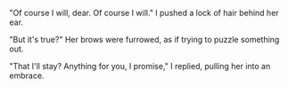 "Of course I will, dear. Of course I will." I pushed a lock of hair behind her ear.

"But it's true?" Her brows were furrowed, as if trying to puzzle something out.

"That I'll stay? Anything for you, I promise," I replied, pulling her into an embrace. 